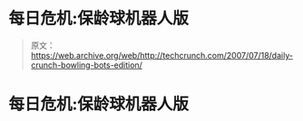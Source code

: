 # 每日危机:保龄球机器人版 

> 原文：<https://web.archive.org/web/http://techcrunch.com/2007/07/18/daily-crunch-bowling-bots-edition/>

# 每日危机:保龄球机器人版